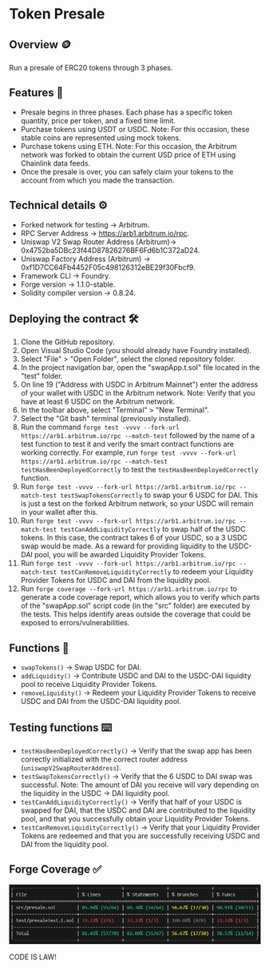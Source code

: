 # Token Presale
## Overview 🪙
Run a presale of ERC20 tokens through 3 phases.
## Features 📃
* Presale begins in three phases. Each phase has a specific token quantity, price per token, and a fixed time limit.
* Purchase tokens using USDT or USDC. Note: For this occasion, these stable coins are represented using mock tokens.
* Purchase tokens using ETH. Note: For this occasion, the Arbitrum network was forked to obtain the current USD price of ETH using Chainlink data feeds.
* Once the presale is over, you can safely claim your tokens to the account from which you made the transaction.
## Technical details ⚙️
* Forked network for testing -> Arbitrum.
* RPC Server Address -> https://arb1.arbitrum.io/rpc.
* Uniswap V2 Swap Router Address (Arbitrum)-> 0x4752ba5DBc23f44D87826276BF6Fd6b1C372aD24.
* Uniswap Factory Address (Arbitrum) -> 0xf1D7CC64Fb4452F05c498126312eBE29f30Fbcf9.
* Framework CLI -> Foundry.
* Forge version -> 1.1.0-stable.
* Solidity compiler version -> 0.8.24.
## Deploying the contract 🛠️
1. Clone the GitHub repository.
2. Open Visual Studio Code (you should already have Foundry installed).
3. Select "File" > "Open Folder", select the cloned repository folder.
4. In the project navigation bar, open the "swapApp.t.sol" file located in the "test" folder.
5. On line 19 ("Address with USDC in Arbitrum Mainnet") enter the address of your wallet with USDC in the Arbitrum network. Note: Verify that you have at least 6 USDC on the Arbitrum network.
6. In the toolbar above, select "Terminal" > "New Terminal".
7. Select the "Git bash" terminal (previously installed).
8. Run the command `forge test -vvvv --fork-url https://arb1.arbitrum.io/rpc --match-test` followed by the name of a test function to test it and verify the smart contract functions are working correctly. For example, run `forge test -vvvv --fork-url https://arb1.arbitrum.io/rpc --match-test testHasBeenDeployedCorrectly` to test the `testHasBeenDeployedCorrectly` function.
9. Run `forge test -vvvv --fork-url https://arb1.arbitrum.io/rpc --match-test testSwapTokensCorrectly` to swap your 6 USDC for DAI. This is just a test on the forked Arbitrum network, so your USDC will remain in your wallet after this.
10. Run `forge test -vvvv --fork-url https://arb1.arbitrum.io/rpc --match-test testCanAddLiquidityCorrectly` to swap half of the USDC tokens. In this case, the contract takes 6 of your USDC, so a 3 USDC swap would be made. As a reward for providing liquidity to the USDC-DAI pool, you will be awarded Liquidity Provider Tokens.
11. Run `forge test -vvvv --fork-url https://arb1.arbitrum.io/rpc --match-test testCanRemoveLiquidityCorrectly` to redeem your Liquidity Provider Tokens for USDC and DAI from the liquidity pool.
12. Run `forge coverage --fork-url https://arb1.arbitrum.io/rpc` to generate a code coverage report, which allows you to verify which parts of the "swapApp.sol" script code (in the "src" folder) are executed by the tests. This helps identify areas outside the coverage that could be exposed to errors/vulnerabilities.
## Functions 📌
* `swapTokens()` -> Swap USDC for DAI.
* `addLiquidity()` -> Contribute USDC and DAI to the USDC-DAI liquidity pool to receive Liquidity Provider Tokens.
* `removeLiquidity()` -> Redeem your Liquidity Provider Tokens to receive USDC and DAI from the USDC-DAI liquidity pool.
## Testing functions ⌨️
* `testHasBeenDeployedCorrectly()` -> Verify that the swap app has been correctly initialized with the correct router address (`uniswapV2SwapRouterAddress`).
* `testSwapTokensCorrectly()` -> Verify that the 6 USDC to DAI swap was successful. Note: The amount of DAI you receive will vary depending on the liquidity in the USDC -> DAI liquidity pool.
* `testCanAddLiquidityCorrectly()` -> Verify that half of your USDC is swapped for DAI, that the USDC and DAI are contributed to the liquidity pool, and that you successfully obtain your Liquidity Provider Tokens.
* `testCanRemoveLiquidityCorrectly()` -> Verify that your Liquidity Provider Tokens are redeemed and that you are successfully receiving USDC and DAI from the liquidity pool.
## Forge Coverage ✅
![Forge Coverage](images/forgeCoverage.png)  

CODE IS LAW!
